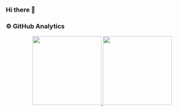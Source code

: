### Hi there 👋

<!--
**AdiTya-Dev31/AdiTya-Dev31** is a ✨ _special_ ✨ repository because its `README.md` (this file) appears on your GitHub profile.

Here are some ideas to get you started:

- 🔭 I’m currently working on ...
- 🌱 I’m currently learning ...
- 👯 I’m looking to collaborate on ...
- 🤔 I’m looking for help with ...
- 💬 Ask me about ...
- 📫 How to reach me: ...
- 😄 Pronouns: ...
- ⚡ Fun fact: ...
-->


### ⚙️ GitHub Analytics
<p align="center">
<a href="https://github.com/adityadev31">
  <img height="180em" src="https://github-readme-stats-eight-theta.vercel.app/api?username=adityadev31&show_icons=true&theme=radical&include_all_commits=true&count_private=true"/>
  <img height="180em" src="https://github-readme-stats-eight-theta.vercel.app/api/top-langs/?username=adityadev31&layout=compact&langs_count=8&theme=radical"/>
</a>
</p>
